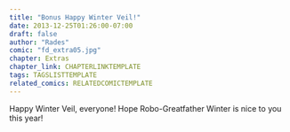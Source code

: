 ```yaml
---
title: "Bonus Happy Winter Veil!"
date: 2013-12-25T01:26:00-07:00
draft: false
author: "Rades"
comic: "fd_extra05.jpg"
chapter: Extras
chapter_link: CHAPTERLINKTEMPLATE
tags: TAGSLISTTEMPLATE
related_comics: RELATEDCOMICTEMPLATE
---
```


Happy Winter Veil, everyone! Hope Robo-Greatfather Winter is nice to you this year!

